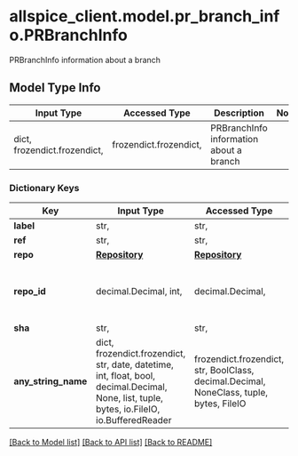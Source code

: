 # allspice_client.model.pr_branch_info.PRBranchInfo

PRBranchInfo information about a branch

## Model Type Info
Input Type | Accessed Type | Description | Notes
------------ | ------------- | ------------- | -------------
dict, frozendict.frozendict,  | frozendict.frozendict,  | PRBranchInfo information about a branch | 

### Dictionary Keys
Key | Input Type | Accessed Type | Description | Notes
------------ | ------------- | ------------- | ------------- | -------------
**label** | str,  | str,  |  | [optional] 
**ref** | str,  | str,  |  | [optional] 
**repo** | [**Repository**](Repository.md) | [**Repository**](Repository.md) |  | [optional] 
**repo_id** | decimal.Decimal, int,  | decimal.Decimal,  |  | [optional] value must be a 64 bit integer
**sha** | str,  | str,  |  | [optional] 
**any_string_name** | dict, frozendict.frozendict, str, date, datetime, int, float, bool, decimal.Decimal, None, list, tuple, bytes, io.FileIO, io.BufferedReader | frozendict.frozendict, str, BoolClass, decimal.Decimal, NoneClass, tuple, bytes, FileIO | any string name can be used but the value must be the correct type | [optional]

[[Back to Model list]](../../README.md#documentation-for-models) [[Back to API list]](../../README.md#documentation-for-api-endpoints) [[Back to README]](../../README.md)

